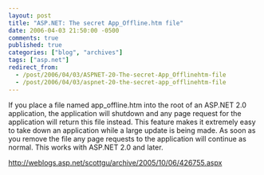 ```yaml
---
layout: post
title: "ASP.NET: The secret App_Offline.htm file"
date: 2006-04-03 21:50:00 -0500
comments: true
published: true
categories: ["blog", "archives"]
tags: ["asp.net"]
redirect_from: 
  - /post/2006/04/03/ASPNET-20-The-secret-App_Offlinehtm-file
  - /post/2006/04/03/aspnet-20-the-secret-app_offlinehtm-file
---
```

<!-- more -->
<p>If you place a file named app_offline.htm into the root of an ASP.NET 2.0 application, the application will shutdown and any page request for the application will return this file instead. This feature makes it extremely easy to take down an application while a large update is being made. As soon as you remove the file any page requests to the application will continue as normal. This works with ASP.NET 2.0 and later.</p>
<p><a href="http://weblogs.asp.net/scottgu/archive/2005/10/06/426755.aspx">http://weblogs.asp.net/scottgu/archive/2005/10/06/426755.aspx</a></p>
